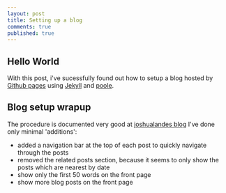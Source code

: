 ```yaml
---
layout: post
title: Setting up a blog
comments: true 
published: true
---
```


## Hello World
With this post, i've sucessfully found out how to setup a blog hosted by [Github pages](http://pages.github.com/)
using [Jekyll](http://jekyllrb.com) and [poole](https://github.com/poole/poole).

## Blog setup wrapup
The procedure is documented very good at [joshualandes blog](http://joshualande.com/jekyll-github-pages-poole/)
I've done only minimal 'additions':
- added a navigation bar at the top of each post to quickly navigate through the posts
- removed the related posts section, because it seems to only show the posts which are nearest by date
- show only the first 50 words on the front page
- show more blog posts on the front page

